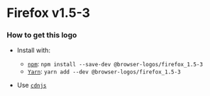 # Firefox v1.5-3

### How to get this logo

* Install with:

  * [`npm`](https://www.npmjs.com/): `npm install --save-dev @browser-logos/firefox_1.5-3`
  * [`Yarn`](https://yarnpkg.com/): `yarn add --dev @browser-logos/firefox_1.5-3`

* Use [`cdnjs`](https://cdnjs.com/libraries/browser-logos)
